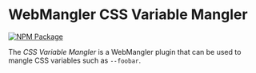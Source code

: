 # WebMangler CSS Variable Mangler

[![NPM Package][npm-image]][npm-url]

The _CSS Variable Mangler_ is a WebMangler plugin that can be used to mangle
CSS variables such as `--foobar`.

[npm-url]: https://www.npmjs.com/package/@webmangler/mangler-css-variables "NPM package"
[npm-image]: https://img.shields.io/npm/v/@webmangler/mangler-css-variables.svg
